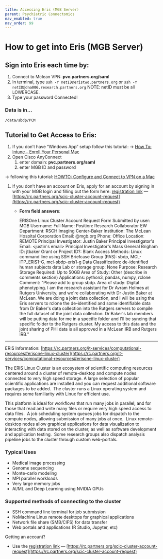 ```yaml
---
title: Accessing Eris (MGB Server)
parent: Psychiatric Connectomics
nav_enabled: true
nav_order: 99
---
```

# How to get into Eris (MGB Server)
        
## Sign into Eris each time by:
1. Connect to Mclean VPN:  **pvc.partners.org/saml**
2. In terminal, type `ssh -Y netID@eristwo.partners.org` or `ssh -Y netID@dna006.research.partners.org`
NOTE: netID must be all LOWERCASE. 
3. Type your password
Connected!

### Data is in…
    /data/sbdp/PCM

## Tutorial to Get Access to Eris: 

1. If you don’t have “Windows App” setup follow this tutorial: →  [How To: Intune - Enroll Your Personal Mac](https://partnershealthcare.service-now.com/kb_view.do?sysparm_article=KB0041620)
2. Open Cisco AnyConnect
    1. enter domain: **pvc.partners.org/saml**
    2. enter MGB ID and password

→ following this tutorial: [HOWTO: Configure and Connect to VPN on a Mac](https://partnershealthcare.service-now.com/isservicehub?id=kb_article_view&sysparm_article=KB0033989&sys_kb_id=83f8cb2edb3e8b48dcc93a90ad96197f&spa=1)  

1. If you don’t have an account on Eris, apply for an account by signing in with your MGB login and filling out the form here: [registration link](https://rc.partners.org/node/3687) — [https://rc.partners.org/scic-cluster-account-request](https://rc.partners.org/scic-cluster-account-request) 
    - **Form field answers:**
        
        ERISOne Linux Cluster Account Request Form
        Submitted by user: <netID>
        MGB Username: <netID>
        Full Name: <Your name>
        Position: Research Collaborator EW
        Department: RSCH Imaging Center-Baker
        Institution: The McLean Hospital Corporation
        Email: <netID>@mgb.org
        Phone: <enter your phone number>
        Office Location: REMOTE
        Principal Investigator: Justin Baker
        Principal Investigator's Email: <justin's email>
        Principal Investigator's Mass General Brigham ID: jtbaker
        Grant or Project ID?: Blank
        Access Methods: Linux command line using SSH
        Briefcase Group (PAS): sbdp, MCL-ITP_ERIS1-G, mcl-sbdp-eris1-g
        Data Classification: de-identified human subjects data
        Lab or storage group: None
        Purpose: Research
        Storage Required: Up to 50GB
        Area of Study: Other (describe in comments section)
        Applications: python3, pandas, numpy, rclone
        Comment: 
        "Please add to group sbdp. Area of study: Digital phenotyping.
         I am the research assistant for Dr Avram Holmes at Rutgers University, and we're collaborating with Dr Justin Baker at McLean. We are doing a joint data collection, and I will be using the Eris servers to rclone the de-identified and some identifiable data from Dr Baker's data collection into the Rutgers servers to compile the full dataset of the joint data collection. Dr Baker's lab members will be putting data for me in a specific folder and I'll be syncing that specific folder to the Rutgers cluster. My access to this data and the joint sharing of PHI data is all approved in a McLean IRB and Rutgers IRB."

---

ERIS Information: [https://rc.partners.org/it-services/computational-resources#erisone-linux-cluster](https://rc.partners.org/it-services/computational-resources#erisone-linux-cluster) 

The ERIS Linux Cluster is an ecosystem of scientific 
computing resources centered around a cluster of remote-desktop 
and compute nodes connected to very high speed storage. A large 
selection of popular scientific applications are installed and you can 
request additional software packages to be added.  The cluster runs a 
Linux operating system and requires some familiarity with Linux for 
efficient use.

This platform is ideal for workflows that run many jobs in parallel, 
and for those that read and write many files or require very high speed 
access to data files.  A job scheduling system queues jobs for dispatch 
to the compute nodes, allowing submission of many jobs at once.  Linux 
remote-desktop nodes allow graphical applications for data visualization
 to interacting with data stored on the cluster, as well as software 
development and application testing.  Some research groups also dispatch
 analysis pipeline jobs to the cluster through custom web-portals.

### Typical Uses

- Medical image processing
- Genome sequencing
- Monte-carlo modeling
- MPI parallel workloads
- Very large memory jobs
- AI/ML and Deep Learning using NVIDIA GPUs

### Supported methods of connecting to the cluster

- SSH command line terminal for job submission
- NoMachine Linux remote desktops for graphical applications
- Network file share (SMB/CIFS) for data transfer
- Web portals and applications (R Studio, Jupyter, etc)

Getting an account?

- Use the [registration link](https://rc.partners.org/node/3687) — [https://rc.partners.org/scic-cluster-account-request](https://rc.partners.org/scic-cluster-account-request)